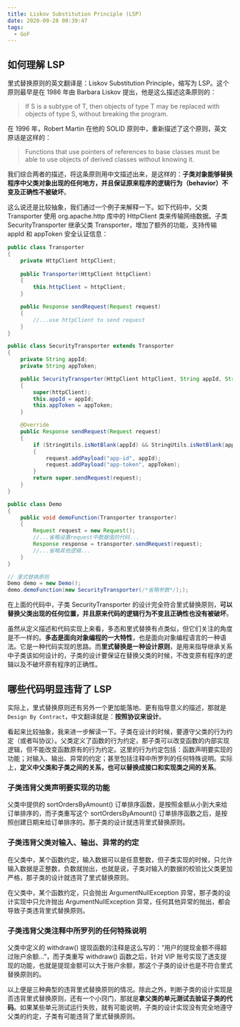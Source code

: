 ```yaml
---
title: Liskov Substitution Principle (LSP)
date: 2020-09-28 00:39:47
tags:
  - GoF
---
```

## 如何理解 LSP
里式替换原则的英文翻译是：Liskov Substitution Principle，缩写为 LSP。这个原则最早是在 1986 年由 Barbara Liskov 提出，他是这么描述这条原则的：
> If S is a subtype of T, then objects of type T may be replaced with objects of type S, without breaking the program.

在 1996 年，Robert Martin 在他的 SOLID 原则中，重新描述了这个原则，英文原话是这样的：
> Functions that use pointers of references to base classes must be able to use objects of derived classes without knowing it.

我们综合两者的描述，将这条原则用中文描述出来，是这样的：**子类对象能够替换程序中父类对象出现的任何地方，并且保证原来程序的逻辑行为（behavior）不变及正确性不被破坏**。

这么说还是比较抽象，我们通过一个例子来解释一下。如下代码中，父类 Transporter 使用 org.apache.http 库中的 HttpClient 类来传输网络数据。子类 SecurityTransporter 继承父类 Transporter，增加了额外的功能，支持传输 appId 和 appToken 安全认证信息：
<!--more-->
```java
public class Transporter 
{
    private HttpClient httpClient;
    
    public Transporter(HttpClient httpClient) 
    {
        this.httpClient = httpClient;
    }

    public Response sendRequest(Request request) 
    {
        //...use httpClient to send request
    }
}

public class SecurityTransporter extends Transporter 
{
    private String appId;
    private String appToken;

    public SecurityTransporter(HttpClient httpClient, String appId, String appToken) 
    {
        super(httpClient);
        this.appId = appId;
        this.appToken = appToken;
    }

    @Override
    public Response sendRequest(Request request) 
    {
        if (StringUtils.isNotBlank(appId) && StringUtils.isNotBlank(appToken)) 
        {
            request.addPayload("app-id", appId);
            request.addPayload("app-token", appToken);
        }
        return super.sendRequest(request);
    }
}

public class Demo 
{    
    public void demoFunction(Transporter transporter) 
    {    
        Request request = new Request();
        //...省略设置request中数据值的代码...
        Response response = transporter.sendRequest(request);
        //...省略其他逻辑...
    }
}

// 里式替换原则
Demo demo = new Demo();
demo.demoFunction(new SecurityTransporter(/*省略参数*/););
```

在上面的代码中，子类 SecurityTransporter 的设计完全符合里式替换原则，**可以替换父类出现的任何位置，并且原来代码的逻辑行为不变且正确性也没有被破坏**。

虽然从定义描述和代码实现上来看，多态和里式替换有点类似，但它们关注的角度是不一样的。**多态是面向对象编程的一大特性**，也是面向对象编程语言的一种语法。它是一种代码实现的思路。而**里式替换是一种设计原则**，是用来指导继承关系中子类该如何设计的，子类的设计要保证在替换父类的时候，不改变原有程序的逻辑以及不破坏原有程序的正确性。

## 哪些代码明显违背了 LSP
实际上，里式替换原则还有另外一个更加能落地、更有指导意义的描述，那就是 ``Design By Contract``，中文翻译就是：**按照协议来设计**。

看起来比较抽象，我来进一步解读一下。子类在设计的时候，要遵守父类的行为约定（或者叫协议）。父类定义了函数的行为约定，那子类可以改变函数的内部实现逻辑，但不能改变函数原有的行为约定。这里的行为约定包括：函数声明要实现的功能；对输入、输出、异常的约定；甚至包括注释中所罗列的任何特殊说明。实际上，**定义中父类和子类之间的关系，也可以替换成接口和实现类之间的关系**。

### 子类违背父类声明要实现的功能
父类中提供的 sortOrdersByAmount() 订单排序函数，是按照金额从小到大来给订单排序的，而子类重写这个 sortOrdersByAmount() 订单排序函数之后，是按照创建日期来给订单排序的。那子类的设计就违背里式替换原则。

### 子类违背父类对输入、输出、异常的约定
在父类中，某个函数约定，输入数据可以是任意整数，但子类实现的时候，只允许输入数据是正整数，负数就抛出，也就是说，子类对输入的数据的校验比父类更加严格，那子类的设计就违背了里式替换原则。

在父类中，某个函数约定，只会抛出 ArgumentNullException 异常，那子类的设计实现中只允许抛出 ArgumentNullException 异常，任何其他异常的抛出，都会导致子类违背里式替换原则。

### 子类违背父类注释中所罗列的任何特殊说明
父类中定义的 withdraw() 提现函数的注释是这么写的：“用户的提现金额不得超过账户余额...”，而子类重写 withdraw() 函数之后，针对 VIP 账号实现了透支提现的功能，也就是提现金额可以大于账户余额，那这个子类的设计也是不符合里式替换原则的。

以上便是三种典型的违背里式替换原则的情况。除此之外，判断子类的设计实现是否违背里式替换原则，还有一个小窍门，那就是**拿父类的单元测试去验证子类的代码**。如果某些单元测试运行失败，就有可能说明，子类的设计实现没有完全地遵守父类的约定，子类有可能违背了里式替换原则。
